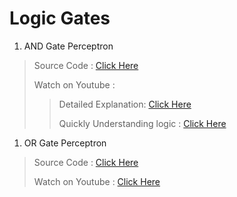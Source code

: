 # Logic Gates

1. AND Gate Perceptron
> Source Code : [Click Here](./AND_GATE_Perceptron.py)
> 
> Watch on Youtube : 
>> Detailed Explanation: [Click Here](https://www.youtube.com/watch?v=xJio81x7gnE)
>> 
>> Quickly Understanding logic : [Click Here](https://www.youtube.com/watch?v=5A7zmmo4KFk)

1. OR Gate Perceptron
> Source Code : [Click Here](./OR_GATE_Perceptron.py)
>
> Watch on Youtube : [Click Here](https://youtu.be/acsnSSVwYqo)
